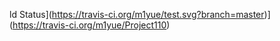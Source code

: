 ld Status](https://travis-ci.org/m1yue/test.svg?branch=master)](https://travis-ci.org/m1yue/Project110)

